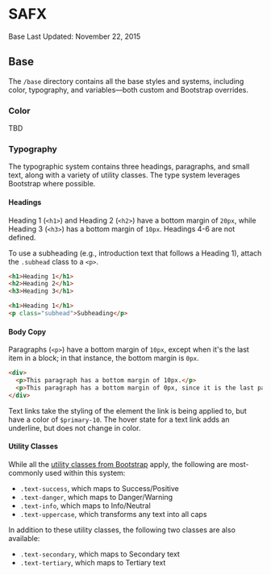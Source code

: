 # SAFX

Base
Last Updated: November 22, 2015

## Base

The `/base` directory contains all the base styles and systems, including color, typography, and variables—both custom and Bootstrap overrides.

### Color

TBD

### Typography

The typographic system contains three headings, paragraphs, and small text, along with a variety of utility classes. The type system leverages Bootstrap where possible.

#### Headings

Heading 1 (`<h1>`) and Heading 2 (`<h2>`) have a bottom margin of `20px`, while Heading 3 (`<h3>`) has a bottom margin of `10px`. Headings 4-6 are not defined.

To use a subheading (e.g., introduction text that follows a Heading 1), attach the `.subhead` class to a `<p>`.

```html
<h1>Heading 1</h1>
<h2>Heading 2</h1>
<h3>Heading 3</h1>

<h1>Heading 1</h1>
<p class="subhead">Subheading</p>
```

#### Body Copy

Paragraphs (`<p>`) have a bottom margin of `10px`, except when it's the last item in a block; in that instance, the bottom margin is `0px`.

```html
<div>
  <p>This paragraph has a bottom margin of 10px.</p>
  <p>This paragraph has a bottom margin of 0px, since it is the last paragraph in the div.</p>
</div>
```

Text links take the styling of the element the link is being applied to, but have a color of `$primary-10`. The hover state for a text link adds an underline, but does not change in color.

#### Utility Classes

While all the [utility classes from Bootstrap](http://getbootstrap.com/css/#type) apply, the following are most-commonly used within this system:

- `.text-success`, which maps to Success/Positive
- `.text-danger`, which maps to Danger/Warning
- `.text-info`, which maps to Info/Neutral
- `.text-uppercase`, which transforms any text into all caps

In addition to these utility classes, the following two classes are also available:

- `.text-secondary`, which maps to Secondary text
- `.text-tertiary`, which maps to Tertiary text
